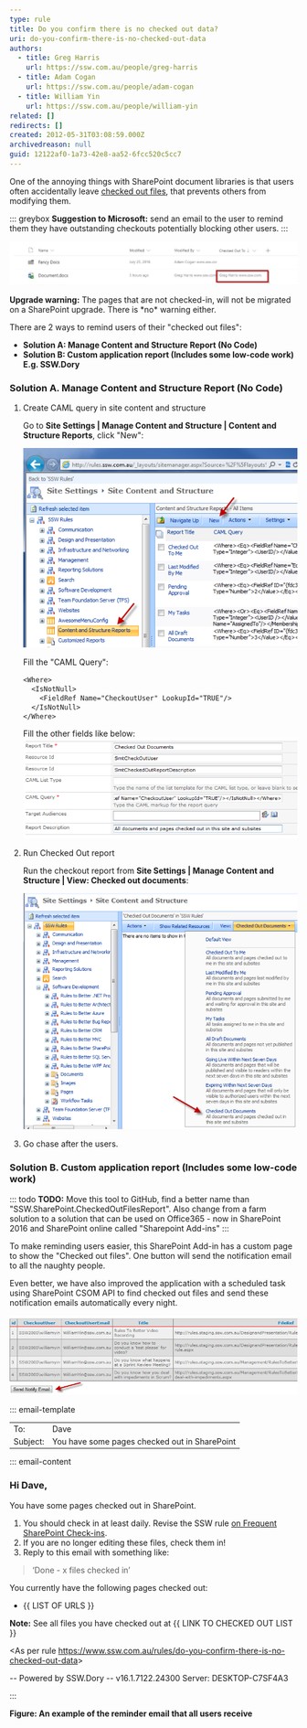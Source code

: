 ```yaml
---
type: rule
title: Do you confirm there is no checked out data?
uri: do-you-confirm-there-is-no-checked-out-data
authors:
  - title: Greg Harris
    url: https://ssw.com.au/people/greg-harris
  - title: Adam Cogan
    url: https://ssw.com.au/people/adam-cogan
  - title: William Yin
    url: https://ssw.com.au/people/william-yin
related: []
redirects: []
created: 2012-05-31T03:08:59.000Z
archivedreason: null
guid: 12122af0-1a73-42e8-aa52-6fcc520c5cc7
---
```


One of the annoying things with SharePoint document libraries is that users often accidentally leave [checked out files](https://support.microsoft.com/en-us/office/check-out-check-in-or-discard-changes-to-files-in-a-sharepoint-library-7e2c12a9-a874-4393-9511-1378a700f6de), that prevents others from modifying them.

<!--endintro-->

::: greybox
**Suggestion to Microsoft:** send an email to the user to remind them they have outstanding checkouts potentially blocking other users.
:::

![Figure: Here Greg Harris has not checked in a file](sp-docs.jpg)  

**Upgrade warning:** The pages that are not checked-in, will not be migrated on a SharePoint upgrade. There is \*no\* warning either.

There are 2 ways to remind users of their "checked out files":

* **Solution A: Manage Content and Structure Report (No Code)**
* **Solution B: Custom application report (Includes some low-code work) E.g. SSW.Dory**

### Solution A. Manage Content and Structure Report (No Code)

1. Create CAML query in site content and structure

    Go to **Site Settings | Manage Content and Structure | Content and Structure Reports**, click "New":

    ![Figure: Create a new report](ContentAndStructureReportsNew.png)  

    Fill the "CAML Query":
    ```caml
    <Where>
      <IsNotNull>
        <FieldRef Name="CheckoutUser" LookupId="TRUE"/>
      </IsNotNull>
    </Where>
    ```

    Fill the other fields like below:
    ![Figure: Fill in form](NewReportForm.png)  

2. Run Checked Out report

    Run the checkout report from **Site Settings | Manage Content and Structure | View: Checked out documents**:

    ![Figure: Checked Out Documents report link Make sure there are no files checked out, otherwise, go step 3](CheckedOutDocuments.png)  

3. Go chase after the users.

### Solution B. Custom application report (Includes some low-code work)

::: todo
**TODO:** Move this tool to GitHub, find a better name than "SSW.SharePoint.CheckedOutFilesReport". Also change from a farm solution to a solution that can be used on Office365 - now in SharePoint 2016 and SharePoint online called "Sharepoint Add-ins" 
:::

To make reminding users easier, this SharePoint Add-in has a custom page to show the "Checked out files". One button will send the notification email to all the naughty people. 

Even better, we have also improved the application with a scheduled task using SharePoint CSOM API to find checked out files and send these notification emails automatically every night.

![Figure: One button reminds all users of their "Checked out Files"](CheckedOutFilesApplicationReport.png)

::: email-template  

|          |     |
| -------- | --- |
| To:      | Dave |
| Subject: | You have some pages checked out in SharePoint |

::: email-content  

### Hi Dave,  

You have some pages checked out in SharePoint.

1. You should check in at least daily. Revise the SSW rule [on Frequent SharePoint Check-ins](/do-you-confirm-there-is-no-checked-out-data).
2. If you are no longer editing these files, check them in! 
3. Reply to this email with something like:
  
  > ‘Done - x files checked in’

You currently have the following pages checked out:

- {{ LIST OF URLS }}

**Note:** See all files you have checked out at {{ LINK TO CHECKED OUT LIST }}

&lt;As per rule https://www.ssw.com.au/rules/do-you-confirm-there-is-no-checked-out-data&gt;


-- Powered by SSW.Dory
-- v16.1.7122.24300 Server: DESKTOP-C7SF4A3

:::  

**Figure: An example of the reminder email that all users receive**

